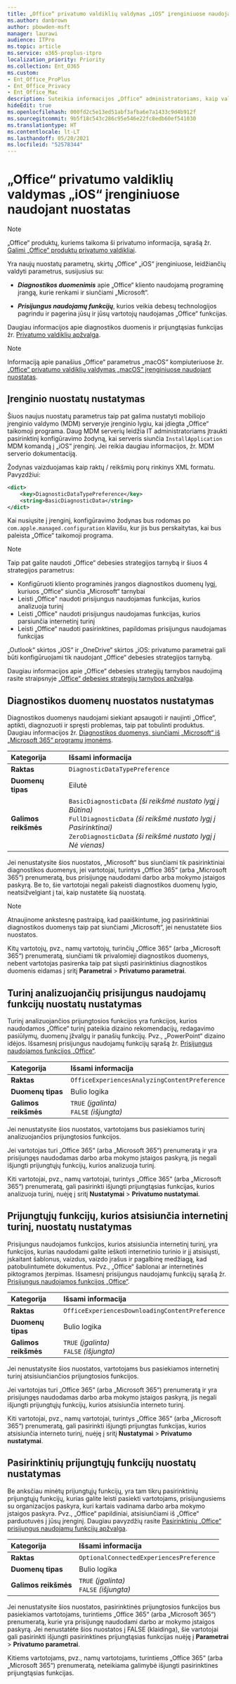 ```yaml
---
title: „Office“ privatumo valdiklių valdymas „iOS“ įrenginiuose naudojant nuostatas
ms.author: danbrown
author: pbowden-msft
manager: laurawi
audience: ITPro
ms.topic: article
ms.service: o365-proplus-itpro
localization_priority: Priority
ms.collection: Ent_O365
ms.custom:
- Ent_Office_ProPlus
- Ent_Office_Privacy
- Ent_Office_Mac
description: Suteikia informacijos „Office“ administratoriams, kaip valdyti privatumo parametrus „iOS“ įrenginiuose.
hideEdit: true
ms.openlocfilehash: 000fd2c5e13ed51abf3afba6e7a1433c9d4b912f
ms.sourcegitcommit: 9b5f18c543c286c95e546e22fc8edb60ef541030
ms.translationtype: HT
ms.contentlocale: lt-LT
ms.lasthandoff: 05/20/2021
ms.locfileid: "52578344"
---
```

# <a name="use-preferences-to-manage-privacy-controls-for-office-on-ios-devices"></a>„Office“ privatumo valdiklių valdymas „iOS“ įrenginiuose naudojant nuostatas

> [!NOTE]
> „Office“ produktų, kuriems taikoma ši privatumo informacija, sąrašą žr. [Galimi „Office“ produktų privatumo valdikliai](products-versions-privacy-controls.md).

Yra naujų nuostatų parametrų, skirtų „Office“ „iOS“ įrenginiuose, leidžiančių valdyti parametrus, susijusius su:

- ***Diagnostikos duomenimis*** apie „Office“ kliento naudojamą programinę įrangą, kurie renkami ir siunčiami „Microsoft“.

- ***Prisijungus naudojamų funkcijų***, kurios veikia debesų technologijos pagrindu ir pagerina jūsų ir jūsų vartotojų naudojamas „Office“ funkcijas.

Daugiau informacijos apie diagnostikos duomenis ir prijungtąsias funkcijas žr. [Privatumo valdiklių apžvalga](overview-privacy-controls.md).

> [!NOTE]
> Informaciją apie panašius „Office“ parametrus „macOS“ kompiuteriuose žr. [„Office“ privatumo valdiklių valdymas „macOS“ įrenginiuose naudojant nuostatas](mac-privacy-preferences.md).


## <a name="setting-device-preferences"></a>Įrenginio nuostatų nustatymas
Šiuos naujus nuostatų parametrus taip pat galima nustatyti mobiliojo įrenginio valdymo (MDM) serveryje įrenginio lygiu, kai įdiegta „Office“ taikomoji programa. Daug MDM serverių leidžia IT administratoriams įtraukti pasirinktinį konfigūravimo žodyną, kai serveris siunčia `InstallApplication` MDM komandą į „iOS“ įrenginį. Jei reikia daugiau informacijos, žr. MDM serverio dokumentaciją.

Žodynas vaizduojamas kaip raktų / reikšmių porų rinkinys XML formatu. Pavyzdžiui:

```xml
<dict>
    <key>DiagnosticDataTypePreference</key>
    <string>BasicDiagnosticData</string>
</dict>
```

Kai nusiųsite į įrenginį, konfigūravimo žodynas bus rodomas po `com.apple.managed.configuration` klavišu, kur jis bus perskaitytas, kai bus paleista „Office“ taikomoji programa.

> [!NOTE]
> Taip pat galite naudoti „Office“ debesies strategijos tarnybą ir šiuos 4 strategijos parametrus:
> - Konfigūruoti kliento programinės įrangos diagnostikos duomenų lygį, kuriuos „Office“ siunčia „Microsoft“ tarnybai
> - Leisti „Office" naudoti prisijungus naudojamas funkcijas, kurios analizuoja turinį
> - Leisti „Office" naudoti prisijungus naudojamas funkcijas, kurios parsiunčia internetinį turinį
> - Leisti „Office“ naudoti pasirinktines, papildomas prisijungus naudojamas funkcijas 
>
> „Outlook“ skirtos „iOS“ ir „OneDrive“ skirtos „iOS: privatumo parametrai gali būti konfigūruojami tik naudojant „Office“ debesies strategijos tarnybą.
>
> Daugiau informacijos apie „Office“ debesies strategijų tarnybos naudojimą rasite straipsnyje [„Office“ debesies strategijų tarnybos apžvalga](../overview-office-cloud-policy-service.md).

## <a name="preference-setting-for-diagnostic-data"></a>Diagnostikos duomenų nuostatos nustatymas

Diagnostikos duomenys naudojami siekiant apsaugoti ir naujinti „Office“, aptikti, diagnozuoti ir spręsti problemas, taip pat tobulinti produktus. Daugiau informacijos žr. [Diagnostikos duomenys, siunčiami „Microsoft“ iš „Microsoft 365“ programų įmonėms](overview-privacy-controls.md#diagnostic-data-sent-from-microsoft-365-apps-for-enterprise-to-microsoft).

|Kategorija|Išsami informacija|
|:-----|:-----|
|**Raktas**  | `DiagnosticDataTypePreference`  |
|**Duomenų tipas**  | Eilutė |
|**Galimos reikšmės**  | `BasicDiagnosticData` *(ši reikšmė nustato lygį į Būtina)* <br/> `FullDiagnosticData` *(ši reikšmė nustato lygį į Pasirinktinai)* <br/> `ZeroDiagnosticData` *(ši reikšmė nustato lygį į Nė vienas)* |

Jei nenustatysite šios nuostatos, „Microsoft“ bus siunčiami tik pasirinktiniai diagnostikos duomenys, jei vartotojai, turintys „Office 365“ (arba „Microsoft 365“) prenumeratą, bus prisijungę naudodami darbo arba mokymo įstaigos paskyrą. Be to, šie vartotojai negali pakeisti diagnostikos duomenų lygio, neatsižvelgiant į tai, kaip nustatėte šią nuostatą.

> [!NOTE]
> Atnaujinome ankstesnę pastraipą, kad paaiškintume, jog pasirinktiniai diagnostikos duomenys taip pat siunčiami „Microsoft“, jei nenustatėte šios nuostatos.

Kitų vartotojų, pvz., namų vartotojų, turinčių „Office 365“ (arba „Microsoft 365“) prenumeratą, siunčiami tik privalomieji diagnostikos duomenys, nebent vartotojas pasirenka taip pat siųsti pasirinktinius diagnostikos duomenis eidamas į sritį **Parametrai** > **Privatumo parametrai**.


## <a name="preference-setting-for-connected-experiences-that-analyze-your-content"></a>Turinį analizuojančių prisijungus naudojamų funkcijų nuostatų nustatymas

Turinį analizuojančios prijungtosios funkcijos yra funkcijos, kurios naudodamos „Office“ turinį pateikia dizaino rekomendacijų, redagavimo pasiūlymų, duomenų įžvalgų ir panašių funkcijų. Pvz., „PowerPoint“ dizaino idėjos. Išsamesnį prisijungus naudojamų funkcijų sąrašą žr. [Prisijungus naudojamos funkcijos „Office“](connected-experiences.md).

|Kategorija|Išsami informacija|
|:-----|:-----|
|**Raktas**  | `OfficeExperiencesAnalyzingContentPreference`  |
|**Duomenų tipas**  | Bulio logika |
|**Galimos reikšmės**  | `TRUE` *(įgalinta)* <br/> `FALSE` *(išjungta)*|


Jei nenustatysite šios nuostatos, vartotojams bus pasiekiamos turinį analizuojančios prijungtosios funkcijos.

Jei vartotojas turi „Office 365“ (arba „Microsoft 365“) prenumeratą ir yra prisijungęs naudodamas darbo arba mokymo įstaigos paskyrą, jis negali išjungti prijungtųjų funkcijų, kurios analizuoja turinį.

Kiti vartotojai, pvz., namų vartotojai, turintys „Office 365“ (arba „Microsoft 365“) prenumeratą, gali pasirinkti išjungti prijungtąsias funkcijas, kurios analizuoja turinį, nuėję į sritį **Nustatymai** > **Privatumo nustatymai**.

## <a name="preference-setting-for-connected-experiences-that-download-online-content"></a>Prijungtųjų funkcijų, kurios atsisiunčia internetinį turinį, nuostatų nustatymas

Prisijungus naudojamos funkcijos, kurios atsisiunčia internetinį turinį, yra funkcijos, kurias naudodami galite ieškoti internetinio turinio ir jį atsisiųsti, įskaitant šablonus, vaizdus, vaizdo įrašus ir pagalbinę medžiagą, kad patobulintumėte dokumentus. Pvz., „Office“ šablonai ar internetinės piktogramos įterpimas. Išsamesnį prisijungus naudojamų funkcijų sąrašą žr. [Prisijungus naudojamos funkcijos „Office“](connected-experiences.md).

|Kategorija|Išsami informacija|
|:-----|:-----|
|**Raktas**  | `OfficeExperiencesDownloadingContentPreference`  |
|**Duomenų tipas**  | Bulio logika |
|**Galimos reikšmės**  | `TRUE` *(įgalinta)* <br/> `FALSE` *(išjungta)*|


Jei nenustatysite šios nuostatos, vartotojams bus pasiekiamos internetinį turinį atsisiunčiančios prijungtosios funkcijos.

Jei vartotojas turi „Office 365“ (arba „Microsoft 365“) prenumeratą ir yra prisijungęs naudodamas darbo arba mokymo įstaigos paskyrą, jis negali išjungti prijungtųjų funkcijų, kurios atsisiunčia interneto turinį.

Kiti vartotojai, pvz., namų vartotojai, turintys „Office 365“ (arba „Microsoft 365“) prenumeratą, gali pasirinkti išjungti prijungtas funkcijas, kurios atsisiunčia interneto turinį, nuėję į sritį **Nustatymai** > **Privatumo nustatymai**.

## <a name="preference-setting-for-optional-connected-experiences"></a>Pasirinktinių prijungtųjų funkcijų nuostatų nustatymas

Be anksčiau minėtų prijungtųjų funkcijų, yra tam tikrų pasirinktinių prijungtųjų funkcijų, kurias galite leisti pasiekti vartotojams, prisijungusiems su organizacijos paskyra, kuri kartais vadinama darbo arba mokymo įstaigos paskyra. Pvz., „Office“ papildiniai, atsisiunčiami iš „Office“ parduotuvės į jūsų įrenginį. Daugiau pavyzdžių rasite [Pasirinktinių „Office“ prisijungus naudojamų funkcijų apžvalga](optional-connected-experiences.md).

|Kategorija|Išsami informacija|
|:-----|:-----|
|**Raktas**  | `OptionalConnectedExperiencesPreference`  |
|**Duomenų tipas**  | Bulio logika |
|**Galimos reikšmės**  | `TRUE` *(įgalinta)* <br/> `FALSE` *(išjungta)*|


Jei nenustatysite šios nuostatos, pasirinktinės prijungtosios funkcijos bus pasiekiamos vartotojams, turintiems „Office 365“ (arba „Microsoft 365“) prenumeratą, kurie yra prisijungę naudodami darbo ar mokymo įstaigos paskyrą. Jei nenustatėte šios nuostatos į FALSE (klaidinga), šie vartotojai gali pasirinkti išjungti pasirinktines prijungtąsias funkcijas nuėję į **Parametrai**  >  **Privatumo parametrai**.

Kitiems vartotojams, pvz., namų vartotojams, turintiems „Office 365“ (arba „Microsoft 365“) prenumeratą, neteikiama galimybė išjungti pasirinktines prijungtąsias funkcijas.
